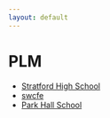 ```yaml
---
layout: default
---
```

# PLM
* [Stratford High School](/assignments/Stratford%20High%20School.html)
* [swcfe](/assignments/swcfe.html)
* [Park Hall School](/assignments/Park%20Hall%20School.html)
